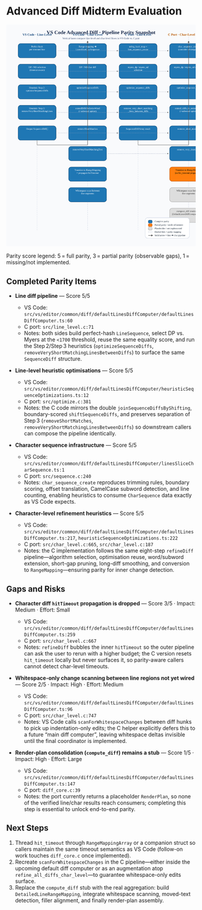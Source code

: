# Advanced Diff Midterm Evaluation

![Flow diagram](advanced-diff-flow.svg)

Parity score legend: 5 = full parity, 3 = partial parity (observable gaps), 1 = missing/not implemented.

## Completed Parity Items
- **Line diff pipeline** — Score 5/5  
  - VS Code: `src/vs/editor/common/diff/defaultLinesDiffComputer/defaultLinesDiffComputer.ts:60`  
  - C port: `src/line_level.c:71`  
  - Notes: both sides build perfect-hash `LineSequence`, select DP vs. Myers at the `<1700` threshold, reuse the same equality score, and run the Step 2/Step 3 heuristics (`optimizeSequenceDiffs`, `removeVeryShortMatchingLinesBetweenDiffs`) to surface the same `SequenceDiff` structure.

- **Line-level heuristic optimisations** — Score 5/5  
  - VS Code: `src/vs/editor/common/diff/defaultLinesDiffComputer/heuristicSequenceOptimizations.ts:12`  
  - C port: `src/optimize.c:381`  
  - Notes: the C code mirrors the double `joinSequenceDiffsByShifting`, boundary-scored `shiftSequenceDiffs`, and preserves separation of Step 3 (`removeShortMatches`, `removeVeryShortMatchingLinesBetweenDiffs`) so downstream callers can compose the pipeline identically.

- **Character sequence infrastructure** — Score 5/5  
  - VS Code: `src/vs/editor/common/diff/defaultLinesDiffComputer/linesSliceCharSequence.ts:1`  
  - C port: `src/sequence.c:240`  
  - Notes: `char_sequence_create` reproduces trimming rules, boundary scoring, offset translation, CamelCase subword detection, and line counting, enabling heuristics to consume `CharSequence` data exactly as VS Code expects.

- **Character-level refinement heuristics** — Score 5/5  
  - VS Code: `src/vs/editor/common/diff/defaultLinesDiffComputer/defaultLinesDiffComputer.ts:217`, `heuristicSequenceOptimizations.ts:222`  
  - C port: `src/char_level.c:665`, `src/char_level.c:187`  
  - Notes: the C implementation follows the same eight-step `refineDiff` pipeline—algorithm selection, optimisation reuse, word/subword extension, short-gap pruning, long-diff smoothing, and conversion to `RangeMapping`—ensuring parity for inner change detection.

## Gaps and Risks
- **Character diff `hitTimeout` propagation is dropped** — Score 3/5 · Impact: Medium · Effort: Small  
  - VS Code: `src/vs/editor/common/diff/defaultLinesDiffComputer/defaultLinesDiffComputer.ts:259`  
  - C port: `src/char_level.c:667`  
  - Notes: `refineDiff` bubbles the inner `hitTimeout` so the outer pipeline can ask the user to rerun with a higher budget; the C version resets `hit_timeout` locally but never surfaces it, so parity-aware callers cannot detect char-level timeouts.

- **Whitespace-only change scanning between line regions not yet wired** — Score 2/5 · Impact: High · Effort: Medium  
  - VS Code: `src/vs/editor/common/diff/defaultLinesDiffComputer/defaultLinesDiffComputer.ts:96`  
  - C port: `src/char_level.c:747`  
  - Notes: VS Code calls `scanForWhitespaceChanges` between diff hunks to pick up indentation-only edits; the C helper explicitly defers this to a future “main diff computer”, leaving whitespace deltas invisible until the final coordinator is implemented.

- **Render-plan consolidation (`compute_diff`) remains a stub** — Score 1/5 · Impact: High · Effort: Large  
  - VS Code: `src/vs/editor/common/diff/defaultLinesDiffComputer/defaultLinesDiffComputer.ts:147`  
  - C port: `diff_core.c:39`  
  - Notes: the port currently returns a placeholder `RenderPlan`, so none of the verified line/char results reach consumers; completing this step is essential to unlock end-to-end parity.

## Next Steps
1. Thread `hit_timeout` through `RangeMappingArray` or a companion struct so callers maintain the same timeout semantics as VS Code (follow-on work touches `diff_core.c` once implemented).
2. Recreate `scanForWhitespaceChanges` in the C pipeline—either inside the upcoming default diff computer or as an augmentation atop `refine_all_diffs_char_level`—to guarantee whitespace-only edits surface.
3. Replace the `compute_diff` stub with the real aggregation: build `DetailedLineRangeMapping`, integrate whitespace scanning, moved-text detection, filler alignment, and finally render-plan assembly.
